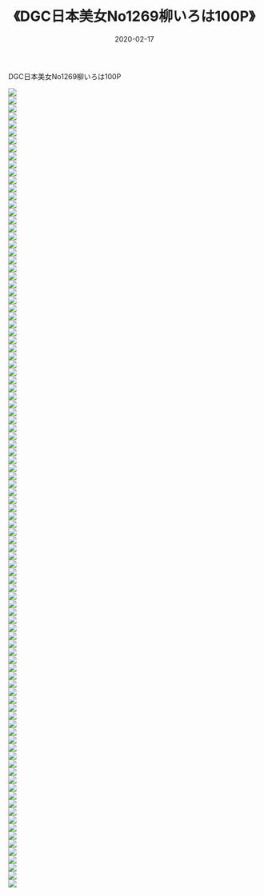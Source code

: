 ﻿---
layout: post
title:  《DGC日本美女No1269柳いろは100P》
date:   2020-02-17
img: http://img.660000.xyz/Sharelink/性感/2020/DGC日本美女No1269柳いろは100P/000.jpg
categories: [美女, 清纯, 唯美]
---

DGC日本美女No1269柳いろは100P

  ![](http://img.660000.xyz/Sharelink/性感/2020/DGC日本美女No1269柳いろは100P/001.jpg) <br> ![](http://img.660000.xyz/Sharelink/性感/2020/DGC日本美女No1269柳いろは100P/002.jpg) <br> ![](http://img.660000.xyz/Sharelink/性感/2020/DGC日本美女No1269柳いろは100P/003.jpg) <br> ![](http://img.660000.xyz/Sharelink/性感/2020/DGC日本美女No1269柳いろは100P/004.jpg) <br> ![](http://img.660000.xyz/Sharelink/性感/2020/DGC日本美女No1269柳いろは100P/005.jpg) <br> ![](http://img.660000.xyz/Sharelink/性感/2020/DGC日本美女No1269柳いろは100P/006.jpg) <br> ![](http://img.660000.xyz/Sharelink/性感/2020/DGC日本美女No1269柳いろは100P/007.jpg) <br> ![](http://img.660000.xyz/Sharelink/性感/2020/DGC日本美女No1269柳いろは100P/008.jpg) <br> ![](http://img.660000.xyz/Sharelink/性感/2020/DGC日本美女No1269柳いろは100P/009.jpg) <br> ![](http://img.660000.xyz/Sharelink/性感/2020/DGC日本美女No1269柳いろは100P/010.jpg) <br> ![](http://img.660000.xyz/Sharelink/性感/2020/DGC日本美女No1269柳いろは100P/011.jpg) <br> ![](http://img.660000.xyz/Sharelink/性感/2020/DGC日本美女No1269柳いろは100P/012.jpg) <br> ![](http://img.660000.xyz/Sharelink/性感/2020/DGC日本美女No1269柳いろは100P/013.jpg) <br> ![](http://img.660000.xyz/Sharelink/性感/2020/DGC日本美女No1269柳いろは100P/014.jpg) <br> ![](http://img.660000.xyz/Sharelink/性感/2020/DGC日本美女No1269柳いろは100P/015.jpg) <br> ![](http://img.660000.xyz/Sharelink/性感/2020/DGC日本美女No1269柳いろは100P/016.jpg) <br> ![](http://img.660000.xyz/Sharelink/性感/2020/DGC日本美女No1269柳いろは100P/017.jpg) <br> ![](http://img.660000.xyz/Sharelink/性感/2020/DGC日本美女No1269柳いろは100P/018.jpg) <br> ![](http://img.660000.xyz/Sharelink/性感/2020/DGC日本美女No1269柳いろは100P/019.jpg) <br> ![](http://img.660000.xyz/Sharelink/性感/2020/DGC日本美女No1269柳いろは100P/020.jpg) <br> ![](http://img.660000.xyz/Sharelink/性感/2020/DGC日本美女No1269柳いろは100P/021.jpg) <br> ![](http://img.660000.xyz/Sharelink/性感/2020/DGC日本美女No1269柳いろは100P/022.jpg) <br> ![](http://img.660000.xyz/Sharelink/性感/2020/DGC日本美女No1269柳いろは100P/023.jpg) <br> ![](http://img.660000.xyz/Sharelink/性感/2020/DGC日本美女No1269柳いろは100P/024.jpg) <br> ![](http://img.660000.xyz/Sharelink/性感/2020/DGC日本美女No1269柳いろは100P/025.jpg) <br> ![](http://img.660000.xyz/Sharelink/性感/2020/DGC日本美女No1269柳いろは100P/026.jpg) <br> ![](http://img.660000.xyz/Sharelink/性感/2020/DGC日本美女No1269柳いろは100P/027.jpg) <br> ![](http://img.660000.xyz/Sharelink/性感/2020/DGC日本美女No1269柳いろは100P/028.jpg) <br> ![](http://img.660000.xyz/Sharelink/性感/2020/DGC日本美女No1269柳いろは100P/029.jpg) <br> ![](http://img.660000.xyz/Sharelink/性感/2020/DGC日本美女No1269柳いろは100P/030.jpg) <br> ![](http://img.660000.xyz/Sharelink/性感/2020/DGC日本美女No1269柳いろは100P/031.jpg) <br> ![](http://img.660000.xyz/Sharelink/性感/2020/DGC日本美女No1269柳いろは100P/032.jpg) <br> ![](http://img.660000.xyz/Sharelink/性感/2020/DGC日本美女No1269柳いろは100P/033.jpg) <br> ![](http://img.660000.xyz/Sharelink/性感/2020/DGC日本美女No1269柳いろは100P/034.jpg) <br> ![](http://img.660000.xyz/Sharelink/性感/2020/DGC日本美女No1269柳いろは100P/035.jpg) <br> ![](http://img.660000.xyz/Sharelink/性感/2020/DGC日本美女No1269柳いろは100P/036.jpg) <br> ![](http://img.660000.xyz/Sharelink/性感/2020/DGC日本美女No1269柳いろは100P/037.jpg) <br> ![](http://img.660000.xyz/Sharelink/性感/2020/DGC日本美女No1269柳いろは100P/038.jpg) <br> ![](http://img.660000.xyz/Sharelink/性感/2020/DGC日本美女No1269柳いろは100P/039.jpg) <br> ![](http://img.660000.xyz/Sharelink/性感/2020/DGC日本美女No1269柳いろは100P/040.jpg) <br> ![](http://img.660000.xyz/Sharelink/性感/2020/DGC日本美女No1269柳いろは100P/041.jpg) <br> ![](http://img.660000.xyz/Sharelink/性感/2020/DGC日本美女No1269柳いろは100P/042.jpg) <br> ![](http://img.660000.xyz/Sharelink/性感/2020/DGC日本美女No1269柳いろは100P/043.jpg) <br> ![](http://img.660000.xyz/Sharelink/性感/2020/DGC日本美女No1269柳いろは100P/044.jpg) <br> ![](http://img.660000.xyz/Sharelink/性感/2020/DGC日本美女No1269柳いろは100P/045.jpg) <br> ![](http://img.660000.xyz/Sharelink/性感/2020/DGC日本美女No1269柳いろは100P/046.jpg) <br> ![](http://img.660000.xyz/Sharelink/性感/2020/DGC日本美女No1269柳いろは100P/047.jpg) <br> ![](http://img.660000.xyz/Sharelink/性感/2020/DGC日本美女No1269柳いろは100P/048.jpg) <br> ![](http://img.660000.xyz/Sharelink/性感/2020/DGC日本美女No1269柳いろは100P/049.jpg) <br> ![](http://img.660000.xyz/Sharelink/性感/2020/DGC日本美女No1269柳いろは100P/050.jpg) <br> ![](http://img.660000.xyz/Sharelink/性感/2020/DGC日本美女No1269柳いろは100P/051.jpg) <br> ![](http://img.660000.xyz/Sharelink/性感/2020/DGC日本美女No1269柳いろは100P/052.jpg) <br> ![](http://img.660000.xyz/Sharelink/性感/2020/DGC日本美女No1269柳いろは100P/053.jpg) <br> ![](http://img.660000.xyz/Sharelink/性感/2020/DGC日本美女No1269柳いろは100P/054.jpg) <br> ![](http://img.660000.xyz/Sharelink/性感/2020/DGC日本美女No1269柳いろは100P/055.jpg) <br> ![](http://img.660000.xyz/Sharelink/性感/2020/DGC日本美女No1269柳いろは100P/056.jpg) <br> ![](http://img.660000.xyz/Sharelink/性感/2020/DGC日本美女No1269柳いろは100P/057.jpg) <br> ![](http://img.660000.xyz/Sharelink/性感/2020/DGC日本美女No1269柳いろは100P/058.jpg) <br> ![](http://img.660000.xyz/Sharelink/性感/2020/DGC日本美女No1269柳いろは100P/059.jpg) <br> ![](http://img.660000.xyz/Sharelink/性感/2020/DGC日本美女No1269柳いろは100P/060.jpg) <br> ![](http://img.660000.xyz/Sharelink/性感/2020/DGC日本美女No1269柳いろは100P/061.jpg) <br> ![](http://img.660000.xyz/Sharelink/性感/2020/DGC日本美女No1269柳いろは100P/062.jpg) <br> ![](http://img.660000.xyz/Sharelink/性感/2020/DGC日本美女No1269柳いろは100P/063.jpg) <br> ![](http://img.660000.xyz/Sharelink/性感/2020/DGC日本美女No1269柳いろは100P/064.jpg) <br> ![](http://img.660000.xyz/Sharelink/性感/2020/DGC日本美女No1269柳いろは100P/065.jpg) <br> ![](http://img.660000.xyz/Sharelink/性感/2020/DGC日本美女No1269柳いろは100P/066.jpg) <br> ![](http://img.660000.xyz/Sharelink/性感/2020/DGC日本美女No1269柳いろは100P/067.jpg) <br> ![](http://img.660000.xyz/Sharelink/性感/2020/DGC日本美女No1269柳いろは100P/068.jpg) <br> ![](http://img.660000.xyz/Sharelink/性感/2020/DGC日本美女No1269柳いろは100P/069.jpg) <br> ![](http://img.660000.xyz/Sharelink/性感/2020/DGC日本美女No1269柳いろは100P/070.jpg) <br> ![](http://img.660000.xyz/Sharelink/性感/2020/DGC日本美女No1269柳いろは100P/071.jpg) <br> ![](http://img.660000.xyz/Sharelink/性感/2020/DGC日本美女No1269柳いろは100P/072.jpg) <br> ![](http://img.660000.xyz/Sharelink/性感/2020/DGC日本美女No1269柳いろは100P/073.jpg) <br> ![](http://img.660000.xyz/Sharelink/性感/2020/DGC日本美女No1269柳いろは100P/074.jpg) <br> ![](http://img.660000.xyz/Sharelink/性感/2020/DGC日本美女No1269柳いろは100P/075.jpg) <br> ![](http://img.660000.xyz/Sharelink/性感/2020/DGC日本美女No1269柳いろは100P/076.jpg) <br> ![](http://img.660000.xyz/Sharelink/性感/2020/DGC日本美女No1269柳いろは100P/077.jpg) <br> ![](http://img.660000.xyz/Sharelink/性感/2020/DGC日本美女No1269柳いろは100P/078.jpg) <br> ![](http://img.660000.xyz/Sharelink/性感/2020/DGC日本美女No1269柳いろは100P/079.jpg) <br> ![](http://img.660000.xyz/Sharelink/性感/2020/DGC日本美女No1269柳いろは100P/080.jpg) <br> ![](http://img.660000.xyz/Sharelink/性感/2020/DGC日本美女No1269柳いろは100P/081.jpg) <br> ![](http://img.660000.xyz/Sharelink/性感/2020/DGC日本美女No1269柳いろは100P/082.jpg) <br> ![](http://img.660000.xyz/Sharelink/性感/2020/DGC日本美女No1269柳いろは100P/083.jpg) <br> ![](http://img.660000.xyz/Sharelink/性感/2020/DGC日本美女No1269柳いろは100P/084.jpg) <br> ![](http://img.660000.xyz/Sharelink/性感/2020/DGC日本美女No1269柳いろは100P/085.jpg) <br> ![](http://img.660000.xyz/Sharelink/性感/2020/DGC日本美女No1269柳いろは100P/086.jpg) <br> ![](http://img.660000.xyz/Sharelink/性感/2020/DGC日本美女No1269柳いろは100P/087.jpg) <br> ![](http://img.660000.xyz/Sharelink/性感/2020/DGC日本美女No1269柳いろは100P/088.jpg) <br> ![](http://img.660000.xyz/Sharelink/性感/2020/DGC日本美女No1269柳いろは100P/089.jpg) <br> ![](http://img.660000.xyz/Sharelink/性感/2020/DGC日本美女No1269柳いろは100P/090.jpg) <br> ![](http://img.660000.xyz/Sharelink/性感/2020/DGC日本美女No1269柳いろは100P/091.jpg) <br> ![](http://img.660000.xyz/Sharelink/性感/2020/DGC日本美女No1269柳いろは100P/092.jpg) <br> ![](http://img.660000.xyz/Sharelink/性感/2020/DGC日本美女No1269柳いろは100P/093.jpg) <br> ![](http://img.660000.xyz/Sharelink/性感/2020/DGC日本美女No1269柳いろは100P/094.jpg) <br> ![](http://img.660000.xyz/Sharelink/性感/2020/DGC日本美女No1269柳いろは100P/095.jpg) <br> ![](http://img.660000.xyz/Sharelink/性感/2020/DGC日本美女No1269柳いろは100P/096.jpg) <br> ![](http://img.660000.xyz/Sharelink/性感/2020/DGC日本美女No1269柳いろは100P/097.jpg) <br> ![](http://img.660000.xyz/Sharelink/性感/2020/DGC日本美女No1269柳いろは100P/098.jpg) <br> ![](http://img.660000.xyz/Sharelink/性感/2020/DGC日本美女No1269柳いろは100P/099.jpg) <br> ![](http://img.660000.xyz/Sharelink/性感/2020/DGC日本美女No1269柳いろは100P/100.jpg) <br>